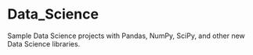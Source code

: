 # Data_Science
Sample Data Science projects with Pandas, NumPy, SciPy, and other new Data Science libraries.
